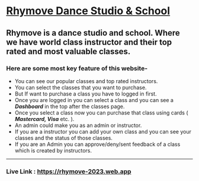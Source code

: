# [Rhymove Dance Studio & School](https://rhymove-2023.web.app)

## Rhymove is a dance studio and school. Where we have world class instructor and their top rated and most valuable classes.

### Here are some most key feature of this website-
- You can see our popular classes and top rated instructors.
- You can select the classes that you want to purchase. 
- But If want to purchase a class you have to logged in first.
- Once you are logged in you can select a class and you can see a ***Dashboard*** in the top after the classes page.
- Once you select a class now you can purchase that class using cards ( ***Mastercard, Visa*** etc. ).
- An admin could make you as an admin or instructor.
- If you are a instructor you can add your own class and you can see your classes and the status of those classes.
- If you are an Admin you can approve/deny/sent feedback of a class which is created by instructors.

-------
### Live Link : https://rhymove-2023.web.app
